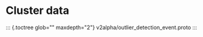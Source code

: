 Cluster data
============

::: {.toctree glob="" maxdepth="2"}
v2alpha/outlier_detection_event.proto
:::
